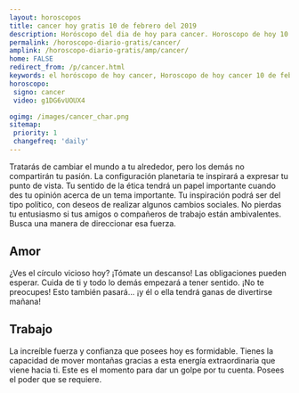 ```yaml
---
layout: horoscopos
title: cancer hoy gratis 10 de febrero del 2019 
description: Horóscopo del dia de hoy para cancer. Horoscopo de hoy 10 de febrero del 2019. Las predicciones de amor, trabajo, vida personal gratis.
permalink: /horoscopo-diario-gratis/cancer/
amplink: /horoscopo-diario-gratis/amp/cancer/
home: FALSE
redirect_from: /p/cancer.html
keywords: el horóscopo de hoy cancer, Horoscopo de hoy cancer 10 de febrero del 2019,horóscopo del día,horoscopo del dia de hoy,horoscopo de hoy,horoscopo de hoy cancer,cancer hoy,signos zodiacales,horóscopo de hoy,horoscopos de hoy,horoscopo cancer hoy,horoscopo de cancer de hoy,horóscopo de hoy cancer,horoscopos,cancer de hoy,los horoscopos de hoy,cancer de hoy,cancer 10 de febrero del 2019,signos zodiacales 2019, el horoscopo de hoy
horoscopo:
 signo: cancer
 video: g1DG6vUOUX4

ogimg: /images/cancer_char.png
sitemap:
 priority: 1
 changefreq: 'daily'
---
```



Tratarás de cambiar el mundo a tu alrededor, pero los demás no compartirán tu pasión. La configuración planetaria te inspirará a expresar tu punto de vista. Tu sentido de la ética tendrá un papel importante cuando des tu opinión acerca de un tema importante. Tu inspiración podrá ser del tipo político, con deseos de realizar algunos cambios sociales. No pierdas tu entusiasmo si tus amigos o compañeros de trabajo están ambivalentes. Busca una manera de direccionar esa fuerza.

## Amor

¿Ves el círculo vicioso hoy? ¡Tómate un descanso! Las obligaciones pueden esperar. Cuida de ti y todo lo demás empezará a tener sentido. ¡No te preocupes! Esto también pasará... ¡y él o ella tendrá ganas de divertirse mañana!

## Trabajo

La increíble fuerza y confianza que posees hoy es formidable. Tienes la capacidad de mover montañas gracias a esta energía extraordinaria que viene hacia ti. Este es el momento para dar un golpe por tu cuenta. Posees el poder que se requiere.